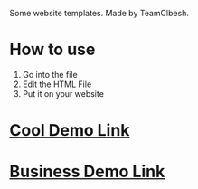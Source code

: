 Some website templates. Made by TeamClbesh.

# How to use

1. Go into the file
2. Edit the HTML File
3. Put it on your website


# [Cool Demo Link](https://baseballe2k.github.io/website-templates/cool/)
# [Business Demo Link](https://baseballe2k.github.io/website-templates/business/)


